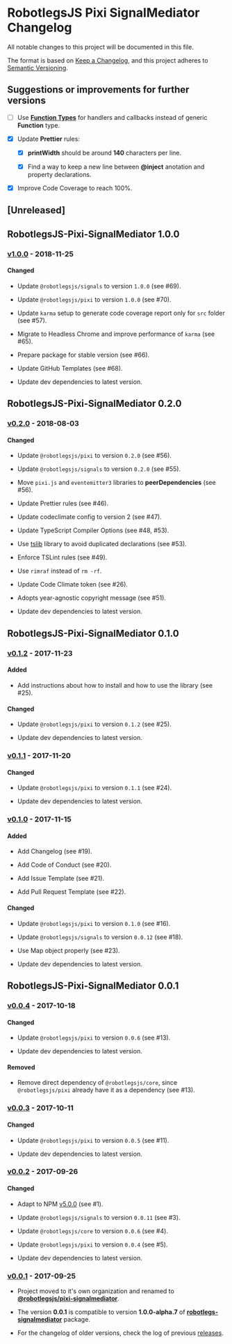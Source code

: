 # RobotlegsJS Pixi SignalMediator Changelog

All notable changes to this project will be documented in this file.

The format is based on [Keep a Changelog](https://keepachangelog.com/en/1.0.0/),
and this project adheres to [Semantic Versioning](https://semver.org/spec/v2.0.0.html).

## Suggestions or improvements for further versions

- [ ] Use [**Function Types**](https://www.typescriptlang.org/docs/handbook/functions.html) for handlers and callbacks instead of generic **Function** type.

- [x] Update **Prettier** rules:

  - [x] **printWidth** should be around **140** characters per line.

  - [x] Find a way to keep a new line between **@inject** anotation and property declarations.

- [x] Improve Code Coverage to reach 100%.

## [Unreleased]

<!--
Types of changes:

#### Added
- for new features.

#### Changed
- for changes in existing functionality.

#### Deprecated
- for soon-to-be removed features.

#### Removed
- for now removed features.

#### Fixed
- for any bug fixes.

#### Security
- in case of vulnerabilities.
-->

## RobotlegsJS-Pixi-SignalMediator 1.0.0

### [v1.0.0](https://github.com/RobotlegsJS/RobotlegsJS-Pixi-SignalMediator/releases/tag/1.0.0) - 2018-11-25

#### Changed

- Update `@robotlegsjs/signals` to version `1.0.0` (see #69).

- Update `@robotlegsjs/pixi` to version `1.0.0` (see #70).

- Update `karma` setup to generate code coverage report only for `src` folder (see #57).

- Migrate to Headless Chrome and improve performance of `karma` (see #65).

- Prepare package for stable version (see #66).

- Update GitHub Templates (see #68).

- Update dev dependencies to latest version.

## RobotlegsJS-Pixi-SignalMediator 0.2.0

### [v0.2.0](https://github.com/RobotlegsJS/RobotlegsJS-Pixi-SignalMediator/releases/tag/0.2.0) - 2018-08-03

#### Changed

- Update `@robotlegsjs/pixi` to version `0.2.0` (see #56).

- Update `@robotlegsjs/signals` to version `0.2.0` (see #55).

- Move `pixi.js` and `eventemitter3` libraries to **peerDependencies** (see #56).

- Update Prettier rules (see #46).

- Update codeclimate config to version 2 (see #47).

- Update TypeScript Compiler Options (see #48, #53).

- Use [tslib](https://github.com/Microsoft/tslib) library to avoid duplicated declarations (see #53).

- Enforce TSLint rules (see #49).

- Use `rimraf` instead of `rm -rf`.

- Update Code Climate token (see #26).

- Adopts year-agnostic copyright message (see #51).

- Update dev dependencies to latest version.

## RobotlegsJS-Pixi-SignalMediator 0.1.0

### [v0.1.2](https://github.com/RobotlegsJS/RobotlegsJS-Pixi-SignalMediator/releases/tag/0.1.2) - 2017-11-23

#### Added

- Add instructions about how to install and how to use the library (see #25).

#### Changed

- Update `@robotlegsjs/pixi` to version `0.1.2` (see #25).

- Update dev dependencies to latest version.

### [v0.1.1](https://github.com/RobotlegsJS/RobotlegsJS-Pixi-SignalMediator/releases/tag/0.1.1) - 2017-11-20

#### Changed

- Update `@robotlegsjs/pixi` to version `0.1.1` (see #24).

- Update dev dependencies to latest version.

### [v0.1.0](https://github.com/RobotlegsJS/RobotlegsJS-Pixi-SignalMediator/releases/tag/0.1.0) - 2017-11-15

#### Added

- Add Changelog (see #19).

- Add Code of Conduct (see #20).

- Add Issue Template (see #21).

- Add Pull Request Template (see #22).

#### Changed

- Update `@robotlegsjs/pixi` to version `0.1.0` (see #16).

- Update `@robotlegsjs/signals` to version `0.0.12` (see #18).

- Use Map object properly (see #23).

- Update dev dependencies to latest version.

## RobotlegsJS-Pixi-SignalMediator 0.0.1

### [v0.0.4](https://github.com/RobotlegsJS/RobotlegsJS-Pixi-SignalMediator/releases/tag/0.0.4) - 2017-10-18

#### Changed

- Update `@robotlegsjs/pixi` to version `0.0.6` (see #13).

- Update dev dependencies to latest version.

#### Removed

- Remove direct dependency of `@robotlegsjs/core`, since `@robotlegsjs/pixi` already have it as a dependency (see #13).

### [v0.0.3](https://github.com/RobotlegsJS/RobotlegsJS-Pixi-SignalMediator/releases/tag/0.0.3) - 2017-10-11

#### Changed

- Update `@robotlegsjs/pixi` to version `0.0.5` (see #11).

- Update dev dependencies to latest version.

### [v0.0.2](https://github.com/RobotlegsJS/RobotlegsJS-Pixi-SignalMediator/releases/tag/0.0.2) - 2017-09-26

#### Changed

- Adapt to NPM [v5.0.0](http://blog.npmjs.org/post/161081169345/v500) (see #1).

- Update `@robotlegsjs/signals` to version `0.0.11` (see #3).

- Update `@robotlegsjs/core` to version `0.0.6` (see #4).

- Update `@robotlegsjs/pixi` to version `0.0.4` (see #5).

- Update dev dependencies to latest version.

### [v0.0.1](https://github.com/RobotlegsJS/RobotlegsJS-Pixi-SignalMediator/releases/tag/0.0.1) - 2017-09-25

- Project moved to it's own organization and renamed to [**@robotlegsjs/pixi-signalmediator**](https://www.npmjs.com/package/@robotlegsjs/pixi-signalmediator).

- The version **0.0.1** is compatible to version **1.0.0-alpha.7** of [**robotlegs-signalmediator**](https://www.npmjs.com/package/robotlegs-signalmediator) package.

- For the changelog of older versions, check the log of previous [releases](https://github.com/cuongdd2/RobotlegsJS-SignalMediator/releases).
